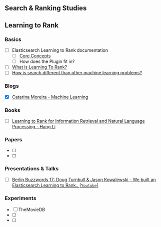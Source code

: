 ## Search & Ranking Studies

## Learning to Rank

### Basics
- [ ] Elasticsearch Learning to Rank documentation
    - [ ] [Core Concepts](https://elasticsearch-learning-to-rank.readthedocs.io/en/latest/core-concepts.html)
    - [ ] How does the Plugin fit in?
- [ ] [What is Learning To Rank?](https://opensourceconnections.com/blog/2017/02/24/what-is-learning-to-rank/)
- [ ] [How is search different than other machine learning problems?](https://opensourceconnections.com/blog/2017/08/03/search-as-machine-learning-prob/)

### Blogs
- [x] [Catarina Moreira - Machine Learning](http://web.ist.utl.pt/~catarina.p.moreira/machine_learning.html#LambdaMART)

### Books
- [ ] [Learning to Rank for Information Retrieval and Natural Language Processing - Hang Li](https://www.iro.umontreal.ca/~nie/IFT6255/Books/Learning-to-rank.pdf)
### Papers
- [ ]
- [ ]
### Presentations & Talks
- [ ] [Berlin Buzzwords 17: Doug Turnbull & Jason Kowalewski - We built an Elasticsearch Learning to Rank.. [`Youtube`]](https://www.youtube.com/watch?v=JqqtWfZQUTU&list=PLq-odUc2x7i-9Nijx-WfoRMoAfHC9XzTt&index=6&ab_channel=PlainSchwarz)
### Experiments
- [ ] TheMovieDB
- [ ]
- [ ]